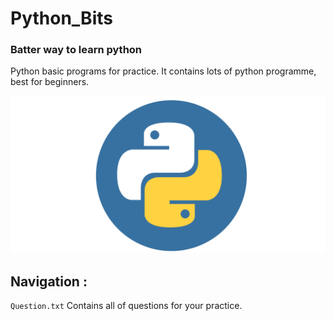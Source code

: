 # Python_Bits

### Batter way to learn python

Python basic programs for practice. It contains lots of python programme, best for beginners.
 
![py](.img/py.png)

## Navigation :

`Question.txt` Contains all of questions for your practice.